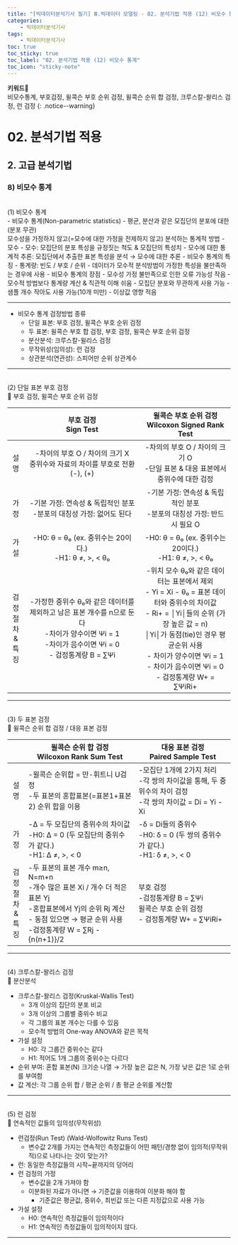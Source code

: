```yaml
---
title: "[빅데이터분석기사 필기] Ⅲ.빅데이터 모델링 - 02. 분석기법 적용 (12) 비모수 통계"
categories:
    - 빅데이터분석기사
tags:
    - 빅데이터분석기사
toc: true
toc_sticky: true
toc_label: "02. 분석기법 적용 (12) 비모수 통계"
toc_icon: "sticky-note"
---
```


**키워드🔑**<br>
비모수통계, 부호검정, 윌콕슨 부호 순위 검정, 윌콕슨 순위 합 검정, 크루스칼-왈리스 검정, 런 검정
{: .notice--warning}

# 02. 분석기법 적용

## 2. 고급 분석기법

### 8) 비모수 통계

<br>
(1) 비모수 통계<br>
- 비모수 통계(Non-parametric statistics)
    - 평균, 분산과 같은 모집단의 분포에 대한(분포 무관)
    <br>모수성을 가정하지 않고(=모수에 대한 가정을 전제하지 않고) 분석하는 통계적 방법
- 모수
    - 모수: 모집단의 분포 특성을 규정짓는 척도 & 모집단의 특성치
    - 모수에 대한 통계적 추론: 모집단에서 추출한 표본 특성을 분석 → 모수에 대한 추론
- 비모수 통계의 특징
    - 통계량: 빈도 / 부호 / 순위
    - 데이터가 모수적 분석방법이 가정한 특성을 불만족하는 경우에 사용
- 비모수 통계의 장점
    - 모수성 가정 불만족으로 인한 오류 가능성 작음
    - 모수적 방법보다 통계량 계산 & 직관적 이해 쉬움
    - 모집단 분포와 무관하게 사용 가능
    - 샘플 개수 작아도 사용 가능(10개 미만)
    - 이상값 영향 적음

---

- 비모수 통계 검정방법 종류
    - 단일 표본: 부호 검정, 윌콕슨 부호 순위 검정
    - 두 표본: 윌콕슨 부호 합 검정, 부호 검정, 윌콕슨 부호 순위 검정
    - 분산분석: 크루스칼-윌리스 검정
    - 무작위성(임의성): 런 검정
    - 상관분석(연관성): 스피어만 순위 상관계수

---

<br>
(2) 단일 표본 부호 검정<br>
📌 부호 검정, 윌콕슨 부호 순위 검정

||부호 검정<br>Sign Test|윌콕슨 부호 순위 검정<br>Wilcoxon Signed Rank Test|
| :----------: | :----------: | :----------: |
|설명|-차이의 부호 O / 차이의 크기 X<br>중위수와 자료의 차이를 부호로 전환 (-), (+)|-차의의 부호 O / 차이의 크기 O<br>-단일 표본 & 대응 표본에서 중위수에 대한 검정|
|가정|-기본 가정: 연속성 & 독립적인 분포<br>-분포의 대칭성 가정: 없어도 된다|-기본 가정: 연속성 & 독립적인 분포<br>-분포의 대칭성 가정: 반드시 필요 O|
|가설|-H0: θ = θ₀ (ex. 중위수는 20이다.)<br>-H1: θ ≠, >, < θ₀|-H0: θ = θ₀ (ex. 중위수는 20이다.)<br>-H1: θ ≠, >, < θ₀|
|검정<br>절차<br>&<br>특징|-가정한 중위수 θ₀와 같은 데이터를 제외하고 남은 표본 개수를 n으로 둔다<br>-차이가 양수이면 Ψi = 1<br>-차이가 음수이면 Ψi = 0<br>- 검정통계량 B = ∑Ψi|-위치 모수 θ₀와 같은 데이터는 표본에서 제외<br>- Yi = Xi - θ₀ = 표본 데이터와 중위수의 차이값<br>- Ri+ = │Yi│들의 순위 (가장 높은 값 = n)<br>│Yi│가 동점(tie)인 경우 평균순위 사용<br>- 차이가 양수이면 Ψi = 1<br>- 차이가 음수이면 Ψi = 0<br>- 검정통계량 W+ = ∑ΨiRi+|

---

<br>
(3) 두 표본 검정<br>
📌 윌콕슨 순위 합 검정 / 대응 표본 검정

||윌콕슨 순위 합 검정<br>Wilcoxon Rank Sum Test|대응 표본 검정<br>Paired Sample Test|
| :-----: | ---------- | ---------- |
|설명|-윌콕슨 순위합 = 만-휘트니 U검정<br>-두 표본의 혼합표본(=표본1+표본2) 순위 합을 이용|-모집단 1개에 2가지 처리<br>-각 쌍의 차이값을 통해, 두 중위수의 차이 검정<br>-각 쌍의 차이값 = Di = Yi - Xi|
|가정|-∆ = 두 모집단의 중위수의 차이값<br>-H0: ∆ = 0 (두 모집단의 중위수가 같다.)<br>-H1: ∆ ≠, >, < 0|-δ = Di들의 중위수<br>-H0: δ = 0 (두 쌍의 중위수가 같다.)<br>-H1: δ ≠, >, < 0|
|검정<br>절차<br>&<br>특징|-두 표본의 표본 개수 m≥n, N=m+n<br>-개수 많은 표본 Xi / 개수 더 적은 표본 Yj<br>-혼합표본에서 Yj의 순위 Rj 계산<br>- 동점 있으면 → 평균 순위 사용<br>-검정통계량  W = ∑Rj - {n(n+1)}/2|부호 검정<br>-검정통계량 B = ∑Ψi<br>윌콕슨 부호 순위 검정<br>- 검정통계량 W+ = ∑ΨiRi+|

---

<br>
(4) 크루스칼-왈리스 검정<br>
📌 분산분석

- 크루스칼-왈리스 검정(Kruskal-Wallis Test)
    - 3개 이상의 집단의 분포 비교
    - 3개 이상의 그룹별 중위수 비교
    - 각 그룹의 표본 개수는 다를 수 있음
    - 모수적 방법의 One-way ANOVA와 같은 목적
- 가설 설정
    - H0: 각 그룹간 중위수는 같다
    - H1: 적어도 1개 그룹의 중위수는 다르다
- 순위 부여: 혼합 표본(N) 크기순 나열 → 가장 높은 값은 N, 가장 낮은 값은 1로 순위를 부여함
- 값 계산: 각 그룹 순위 합 / 평균 순위 / 총 평균 순위를 계산함

---

<br>
(5) 런 검정<br>
📌 연속적인 값들의 임의성(무작위성)

- 런검정(Run Test) (Wald-Wolfowitz Runs Test)
    - 변수값 2개를 가지는 연속적인 측정값들이 어떤 패턴/경향 없이 임의적(무작위적)으로 나타나는 것이 맞는가?
- 런: 동일한 측정값들의 시작~끝까지의 덩어리
- 런 검정의 가정
    - 변수값을 2개 가져야 함
    - 이분화된 자료가 아니면 → 기준값을 이용하여 이분화 해야 함
        - 기준값은 평균값, 중위수, 최빈값 또는 다른 지정값으로 사용 가능
- 가설 설정
    - H0: 연속적인 측정값들이 임의적이다
    - H1: 연속적인 측정값들이 임의적이지 않다.

---
